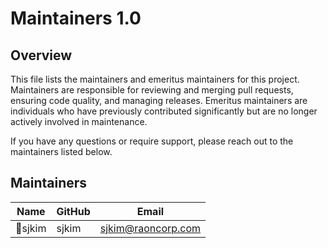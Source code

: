 
# Maintainers 1.0

## Overview

This file lists the maintainers and emeritus maintainers for this project. Maintainers are responsible for reviewing and merging pull requests, ensuring code quality, and managing releases. Emeritus maintainers are individuals who have previously contributed significantly but are no longer actively involved in maintenance.

If you have any questions or require support, please reach out to the maintainers listed below.

## Maintainers

| Name        | GitHub    | Email                  |
| ----------- | --------- | ---------------------- |
| sjkim | sjkim  | sjkim@raoncorp.com |
